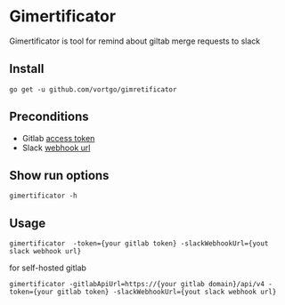 # Gimertificator
Gimertificator is tool for remind about giltab merge requests to slack

## Install
```shell script
go get -u github.com/vortgo/gimretificator
```
## Preconditions

* Gitlab [access token](https://docs.gitlab.com/ee/user/profile/personal_access_tokens.html)  
* Slack [webhook url](https://api.slack.com/messaging/webhooks)

## Show run options

```shell script
gimertificator -h
```

## Usage

```shell script
gimertificator  -token={your gitlab token} -slackWebhookUrl={yout slack webhook url}
```
for self-hosted gitlab
```shell script
gimertificator -gitlabApiUrl=https://{your gitlab domain}/api/v4 -token={your gitlab token} -slackWebhookUrl={yout slack webhook url}
```